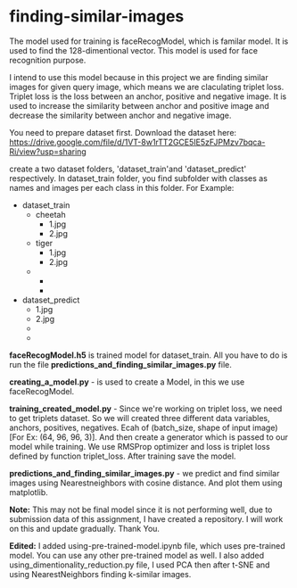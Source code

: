 # finding-similar-images

The model used for training is faceRecogModel, which is familar model. It is used to find the 128-dimentional vector. This model is used for face recognition purpose. 

I intend to use this model because in this project we are finding similar images for given query image, which means we are claculating triplet loss. Triplet loss is the loss between an anchor, positive and negative image. It is used to increase the similarity between anchor and positive image and decrease the similarity between anchor and negative image.

You need to prepare dataset first. Download the dataset here: https://drive.google.com/file/d/1VT-8w1rTT2GCE5IE5zFJPMzv7bqca-Ri/view?usp=sharing 

create a two dataset folders, 'dataset_train'and 'dataset_predict' respectively. In dataset_train folder, you find subfolder with classes as names and images per each class in this folder. For Example: 

* dataset_train
  * cheetah
    * 1.jpg
    * 2.jpg
  * tiger
    * 1.jpg
    * 2.jpg
  *
    *
    *
* dataset_predict
  * 1.jpg
  * 2.jpg
  *
  *


**faceRecogModel.h5** is trained model for dataset_train. All you have to do is run the file **predictions_and_finding_similar_images.py** file.

**creating_a_model.py** - is used to create a Model, in this we use faceRecogModel.

**training_created_model.py** - Since we're working on triplet loss, we need to get triplets dataset. So we will created three different data variables, anchors, positives, negatives. Ecah of (batch_size, shape of input image) [For Ex: (64, 96, 96, 3)]. And then create a generator which is passed to our model while training. We use RMSProp optimizer and loss is triplet loss defined by function triplet_loss. After training save the model.

**predictions_and_finding_similar_images.py** - we predict and find similar images using Nearestneighbors with cosine distance. And plot them using matplotlib.

**Note:** This may not be final model since it is not performing well, due to submission data of this assignment, I have created a repository. I will work on this and update gradually. Thank You.

**Edited:** I added using-pre-trained-model.ipynb file, which uses pre-trained model. You can use any other pre-trained model as well. I also added using_dimentionality_reduction.py file, I used PCA then after t-SNE and using NearestNeighbors finding k-similar images.
